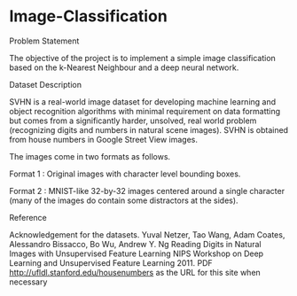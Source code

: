# Image-Classification

Problem Statement

The objective of the project is to implement a simple image classification based on the k-Nearest Neighbour and a deep neural network.

Dataset Description

SVHN is a real-world image dataset for developing machine learning and object recognition algorithms with minimal requirement on data formatting but comes from a significantly harder, unsolved, real world problem (recognizing digits and numbers in natural scene images). SVHN is obtained from house numbers in Google Street View images.

The images come in two formats as follows.

Format 1 : Original images with character level bounding boxes.

Format 2 : MNIST-like 32-by-32 images centered around a single character (many of the images do contain some distractors at the sides).

Reference

Acknowledgement for the datasets. Yuval Netzer, Tao Wang, Adam Coates, Alessandro Bissacco, Bo Wu, Andrew Y. Ng Reading Digits in Natural Images with Unsupervised Feature Learning NIPS Workshop on Deep Learning and Unsupervised Feature Learning 2011. PDF http://ufldl.stanford.edu/housenumbers as the URL for this site when necessary
